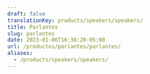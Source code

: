 ```yaml
---
draft: false
translationKey: products/speakers/speakers/
title: Parlantes
slug: parlantes
date: 2023-01-06T16:38:20-05:00
url: /productos/parlantes/parlantes/
aliases:
  - /products/speakers/speakers/
---
```

